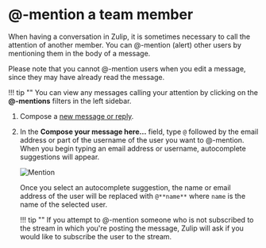 # @-mention a team member

When having a conversation in Zulip, it is sometimes necessary to call the
attention of another member. You can @-mention (alert) other users by
mentioning them in the body of a message.

Please note that you cannot @-mention users when you edit a message, since
they may have already read the message.

!!! tip ""
    You can view any messages calling your attention by clicking on the
    **@-mentions** filters in the left sidebar.

1. Compose a [new message or reply](/help/reply-to-a-message).
2. In the **Compose your message here...** field, type `@` followed by the
email address or part of the username of the user you want to @-mention.
When you begin typing an email address or username, autocomplete suggestions
will appear.

    ![Mention](/static/images/help/mention-screenshot.png)

    Once you select an autocomplete suggestion, the name or email address of
the user will be replaced with  `@**name**` where `name` is the name of the
selected user.

    !!! tip ""
        If you attempt to @-mention someone who is not subscribed to the
        stream in which you're posting the message, Zulip will ask if you
        would like to subscribe the user to the stream.
